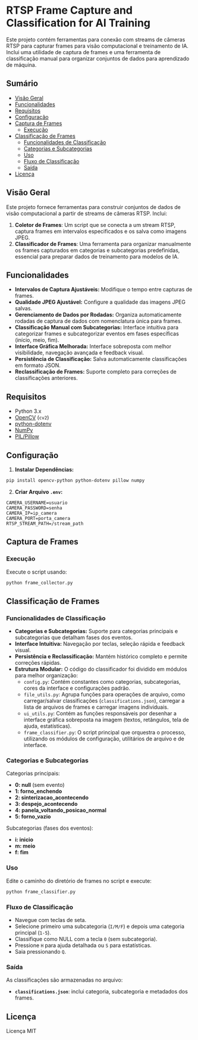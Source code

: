 # RTSP Frame Capture and Classification for AI Training

Este projeto contém ferramentas para conexão com streams de câmeras RTSP para capturar frames para visão computacional e treinamento de IA. Inclui uma utilidade de captura de frames e uma ferramenta de classificação manual para organizar conjuntos de dados para aprendizado de máquina.

## Sumário
- [Visão Geral](#visão-geral)
- [Funcionalidades](#funcionalidades)
- [Requisitos](#requisitos)
- [Configuração](#configuração)
- [Captura de Frames](#captura-de-frames)
  - [Execução](#execução)
- [Classificação de Frames](#classificação-de-frames)
  - [Funcionalidades de Classificação](#funcionalidades-de-classificação)
  - [Categorias e Subcategorias](#categorias-e-subcategorias)
  - [Uso](#uso)
  - [Fluxo de Classificação](#fluxo-de-classificação)
  - [Saída](#saída)
- [Licença](#licença)

## Visão Geral
Este projeto fornece ferramentas para construir conjuntos de dados de visão computacional a partir de streams de câmeras RTSP. Inclui:

1. **Coletor de Frames**: Um script que se conecta a um stream RTSP, captura frames em intervalos especificados e os salva como imagens JPEG.
2. **Classificador de Frames**: Uma ferramenta para organizar manualmente os frames capturados em categorias e subcategorias predefinidas, essencial para preparar dados de treinamento para modelos de IA.

## Funcionalidades
- **Intervalos de Captura Ajustáveis:** Modifique o tempo entre capturas de frames.
- **Qualidade JPEG Ajustável:** Configure a qualidade das imagens JPEG salvas.
- **Gerenciamento de Dados por Rodadas:** Organiza automaticamente rodadas de captura de dados com nomenclatura única para frames.
- **Classificação Manual com Subcategorias:** Interface intuitiva para categorizar frames e subcategorizar eventos em fases específicas (início, meio, fim).
- **Interface Gráfica Melhorada:** Interface sobreposta com melhor visibilidade, navegação avançada e feedback visual.
- **Persistência de Classificação:** Salva automaticamente classificações em formato JSON.
- **Reclassificação de Frames:** Suporte completo para correções de classificações anteriores.

## Requisitos
- Python 3.x
- [OpenCV](https://opencv.org/) (`cv2`)
- [python-dotenv](https://pypi.org/project/python-dotenv/)
- [NumPy](https://numpy.org/)
- [PIL/Pillow](https://pillow.readthedocs.io/en/stable/)

## Configuração
1. **Instalar Dependências:**
```bash
pip install opencv-python python-dotenv pillow numpy
```

2. **Criar Arquivo `.env`:**
```
CAMERA_USERNAME=usuario
CAMERA_PASSWORD=senha
CAMERA_IP=ip_camera
CAMERA_PORT=porta_camera
RTSP_STREAM_PATH=/stream_path
```

## Captura de Frames

### Execução
Execute o script usando:
```bash
python frame_collector.py
```

## Classificação de Frames

### Funcionalidades de Classificação
- **Categorias e Subcategorias:** Suporte para categorias principais e subcategorias que detalham fases dos eventos.
- **Interface Intuitiva:** Navegação por teclas, seleção rápida e feedback visual.
- **Persistência e Reclassificação:** Mantém histórico completo e permite correções rápidas.
- **Estrutura Modular:** O código do classificador foi dividido em módulos para melhor organização:
  - `config.py`: Contém constantes como categorias, subcategorias, cores da interface e configurações padrão.
  - `file_utils.py`: Agrupa funções para operações de arquivo, como carregar/salvar classificações (`classifications.json`), carregar a lista de arquivos de frames e carregar imagens individuais.
  - `ui_utils.py`: Contém as funções responsáveis por desenhar a interface gráfica sobreposta na imagem (textos, retângulos, tela de ajuda, estatísticas).
  - `frame_classifier.py`: O script principal que orquestra o processo, utilizando os módulos de configuração, utilitários de arquivo e de interface.

### Categorias e Subcategorias
Categorias principais:
- **0: null** (sem evento)
- **1: forno_enchendo**
- **2: sinterizacao_acontecendo**
- **3: despejo_acontecendo**
- **4: panela_voltando_posicao_normal**
- **5: forno_vazio**

Subcategorias (fases dos eventos):
- **i: inicio**
- **m: meio**
- **f: fim**

### Uso
Edite o caminho do diretório de frames no script e execute:
```bash
python frame_classifier.py
```

### Fluxo de Classificação
- Navegue com teclas de seta.
- Selecione primeiro uma subcategoria (`I/M/F`) e depois uma categoria principal (`1-5`).
- Classifique como NULL com a tecla `0` (sem subcategoria).
- Pressione `H` para ajuda detalhada ou `S` para estatísticas.
- Saia pressionando `Q`.

### Saída
As classificações são armazenadas no arquivo:
- **`classifications.json`**: inclui categoria, subcategoria e metadados dos frames.

## Licença
Licença MIT
